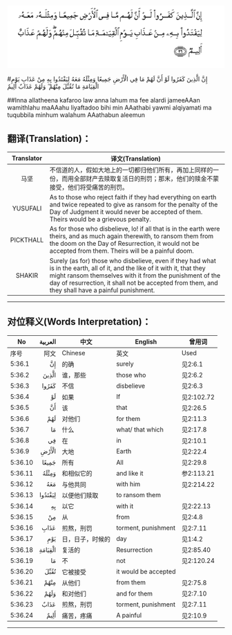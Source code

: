 ![005:036](images/005_036.gif)

#إِنَّ الَّذِينَ كَفَرُوا لَوْ أَنَّ لَهُمْ مَا فِي الْأَرْضِ جَمِيعًا وَمِثْلَهُ مَعَهُ لِيَفْتَدُوا بِهِ مِنْ عَذَابِ يَوْمِ الْقِيَامَةِ مَا تُقُبِّلَ مِنْهُمْ ۖ وَلَهُمْ عَذَابٌ أَلِيمٌ 

##Inna allatheena kafaroo law anna lahum ma fee alardi jameeAAan wamithlahu maAAahu liyaftadoo bihi min AAathabi yawmi alqiyamati ma tuqubbila minhum walahum AAathabun aleemun 

## 翻译(Translation)：

| Translator | 译文(Translation)                                            |
| :--------: | ------------------------------------------------------------ |
|    马坚    | 不信道的人，假如大地上的一切都归他们所有，再加上同样的一份，而用全部财产去赎取复活日的刑罚；那末，他们的赎金不蒙接受，他们将受痛苦的刑罚。 |
|  YUSUFALI  | As to those who reject faith if they had everything on earth and twice repeated to give as ransom for the penalty of the Day of Judgment it would never be accepted of them. Theirs would be a grievous penalty. |
| PICKTHALL  | As for those who disbelieve, lo! if all that is in the earth were theirs, and as much again therewith, to ransom them from the doom on the Day of Resurrection, it would not be accepted from them. Theirs will be a painful doom. |
|   SHAKIR   | Surely (as for) those who disbelieve, even if they had what is in the earth, all of it, and the like of it with it, that they might ransom themselves with it from the punishment of the day of resurrection, it shall not be accepted from them, and they shall have a painful punishment. |

---

## 对位释义(Words Interpretation)：

| No   | العربية | 中文    | English | 曾用词 |
| ---- | ------: | ------- | ------- | ------ |
| 序号 |    阿文 | Chinese | 英文    | Used   |
| 5:36.1  | إِنَّ      | 的确             | surely               | 见2:6.1    |
| 5:36.2  | الَّذِينَ   | 谁，那些         | those who            | 见2:6.2    |
| 5:36.3  | كَفَرُوا   | 不信             | disbelieve           | 见2:6.3    |
| 5:36.4  | لَوْ      | 如果             | If                   | 见2:102.72 |
| 5:36.5  | أَنَّ      | 该               | that                 | 见2:26.5   |
| 5:36.6  | لَهُمْ     | 对他们           | for them             | 见2:11.3   |
| 5:36.7  | مَا      | 什么             | what/ that which     | 见2:17.8   |
| 5:36.8  | فِي      | 在               | in                   | 见2:10.1   |
| 5:36.9  | الْأَرْضِ   | 大地             | Earth                | 见2:22.4   |
| 5:36.10 | جَمِيعًا   | 所有             | All                  | 见2:29.8   |
| 5:36.11 | وَمِثْلَهُ   | 和相似它的       | and like it          | 参2:113.21 |
| 5:36.12 | مَعَهُ     | 与他共同         | with him             | 见2:214.22 |
| 5:36.13 | لِيَفْتَدُوا | 以便他们赎取     | to ransom them       |            |
| 5:36.14 | بِهِ      | 以它             | with it              | 见2:22.13  |
| 5:36.15 | مِنْ      | 从               | from                 | 见2:4.8    |
| 5:36.16 | عَذَابِ    | 煎熬，刑罚       | torment, punishment  | 见2:7.11   |
| 5:36.17 | يَوْمِ     | 日，日子，时候的 | day                  | 见1:4.2    |
| 5:36.18 | الْقِيَامَةِ | 复活的           | Resurrection         | 见2:85.40  |
| 5:36.19 | مَا      | 不               | not                  | 见2:120.24 |
| 5:36.20 | تُقُبِّلَ    | 它被接受         | it would be accepted |            |
| 5:36.21 | مِنْهُمْ    | 从他们           | from them            | 见2:75.8   |
| 5:36.22 | وَلَهُمْ    | 和对他们         | and for them         | 见2:7.10   |
| 5:36.23 | عَذَابٌ    | 煎熬，刑罚       | torment, punishment  | 见2:7.11   |
| 5:36.24 | أَلِيمٌ    | 痛苦，疼痛       | A painful            | 见2:10.9   |

---
